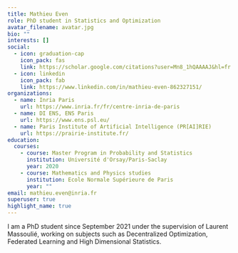 ```yaml
---
title: Mathieu Even
role: PhD student in Statistics and Optimization
avatar_filename: avatar.jpg
bio: ""
interests: []
social:
  - icon: graduation-cap
    icon_pack: fas
    link: https://scholar.google.com/citations?user=Mn8_1hQAAAAJ&hl=fr
  - icon: linkedin
    icon_pack: fab
    link: https://www.linkedin.com/in/mathieu-even-862327151/
organizations:
  - name: Inria Paris
    url: https://www.inria.fr/fr/centre-inria-de-paris
  - name: DI ENS, ENS Paris
    url: https://www.ens.psl.eu/
  - name: Paris Institute of Artificial Intelligence (PR[AI]RIE)
    url: https://prairie-institute.fr/
education:
  courses:
    - course: Master Program in Probability and Statistics
      institution: Université d'Orsay/Paris-Saclay
      year: 2020
    - course: Mathematics and Physics studies
      institution: Ecole Normale Supérieure de Paris
      year: ""
email: mathieu.even@inria.fr
superuser: true
highlight_name: true
---
```

I am a PhD student since September 2021 under the supervision of Laurent Massoulié, working on subjects such as Decentralized Optimization, Federated Learning and High Dimensional Statistics.
